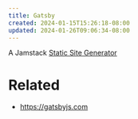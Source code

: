 ```yaml
---
title: Gatsby
created: 2024-01-15T15:26:18-08:00
updated: 2024-01-26T09:06:34-08:00
---
```


A Jamstack [Static Site Generator](Static%20Site%20Generator.md)

# Related

* https://gatsbyjs.com
